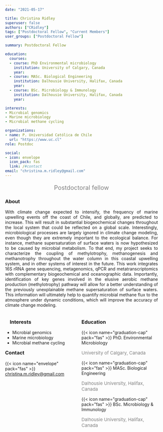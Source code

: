 ```yaml
---
date: "2021-05-17"

title: Christina Ridley
superuser: false
authors: ["CRidley"]
tags: ["Postdoctoral Fellow", "Current Members"]
user_groups: ["Postdoctoral Fellow"]

summary: Postdoctoral Fellow

education:
  courses:
  - course: PhD Environmental microbiology
    institution: University of Calgary, Canada
    year: 
  - course: MASc. Biological Engineering
    institution: Dalhousie University, Halifax, Canada
    year: 
  - course: BSc. Microbiology & Immunology
    institution: Dalhousie University, Halifax, Canada
    year: 

interests:
- Microbial genomics
- Marine microbiology
- Microbial methane cycling

organizations:
- name: P. Universidad Católica de Chile
  url: "https://www.uc.cl"
role: Postdoc

social:
- icon: envelope
  icon_pack: fas
  link: /#contact
email: "christina.m.ridley@gmail.com"
---
```

<p style="color:grey; font-size:20px; text-align:center;"> Postdoctoral fellow </p>

<div style="text-align:justify;">

<h3> About </h3>

With climate change expected to intensify, the frequency of marine upwelling events off the coast of Chile, and globally, are predicted to increase. This will result in substantial biogeochemical changes throughout the local system that could be reflected on a global scale. Interestingly, microbiological processes are largely ignored in climate change modeling, even though they are extremely important to the ecological balance. For instance, methane supersaturation of surface waters is now hypothesized to be caused by microbial metabolism. To that end, my project seeks to characterize the coupling of methylotrophy, methanogenesis and methanotrophy throughout the water column in this coastal upwelling system, and in other systems of interest in the future. This work integrates 16S rRNA gene sequencing, metagenomics, qPCR and metatranscriptomics with complementary biogeochemical and oceanographic data. Importantly, identification of key genes involved in the elusive aerobic methane production (methylotrophy) pathway will allow for a better understanding of the previously unexplainable methane supersaturation of surface waters. This information will ultimately help to quantify microbial methane flux to the atmosphere under dynamic conditions, which will improve the accuracy of climate change modeling.  <br>

</div>

<style>
.column-left{
  float: left;
  width: 50%;
  text-align: left;
}

.column-right{
  float: right;
  width: 50%;
  text-align: left;
}

</style>

<div class="row">
 <div class="column-left">
<h3>&nbsp;&nbsp;&nbsp;&nbsp;Interests</h3>

- Microbial genomics <br>
- Marine microbiology <br>
- Microbial methane cycling <br>

 </div>
 
 <div class="column-right">

<h3> Education </h3>
{{< icon name="graduation-cap" pack="fas" >}} PhD. Environmental Microbiology
<p style="color:grey; font-size:15px;"> University of Calgary, Canada </p>
{{< icon name="graduation-cap" pack="fas" >}} MASc. Biological Engineering
<p style="color:grey; font-size:15px;"> Dalhousie University, Halifax, Canada </p>
{{< icon name="graduation-cap" pack="fas" >}} BSc. Microbiology & Immunology
<p style="color:grey; font-size:15px;"> Dalhousie University, Halifax, Canada </p>

 </div>
</div>

<h3> Contact </h3>

{{< icon name="envelope" pack="fas" >}} christina.m.ridley@gmail.com

